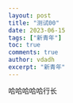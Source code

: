```yaml
---
layout: post
title: "测试00"
date: 2023-06-15
tags: ["新青年"]
toc: true
comments: true
author: vdadh
excerpt: "新青年"
---
```


哈哈哈哈哈行长